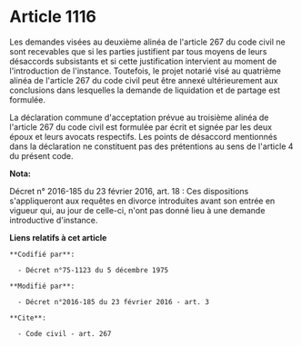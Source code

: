 # Article 1116

Les demandes visées au 
deuxième alinéa de l'article 267 du code civil
ne sont recevables que si les parties justifient par tous moyens de leurs désaccords subsistants et si cette justification
intervient au moment de l'introduction de l'instance. Toutefois, le projet notarié visé au 
quatrième alinéa de l'article 267 du code civil
peut être annexé ultérieurement aux conclusions dans lesquelles la demande de liquidation et de partage est formulée. 

La déclaration commune d'acceptation prévue au 
troisième alinéa de l'article 267 du code civil
est formulée par écrit et signée par les deux époux et leurs avocats respectifs. Les points de désaccord mentionnés dans la
déclaration ne constituent pas des prétentions au sens de l'article 4 du présent code.

**Nota:**

Décret n° 2016-185 du 23 février 2016, art. 18 : Ces dispositions s'appliqueront aux requêtes en divorce introduites avant
son entrée en vigueur qui, au jour de celle-ci, n'ont pas donné lieu à une demande introductive d'instance.

**Liens relatifs à cet article**

	**Codifié par**:

	  - Décret n°75-1123 du 5 décembre 1975

	**Modifié par**:

	  - Décret n°2016-185 du 23 février 2016 - art. 3

	**Cite**:

	  - Code civil - art. 267
